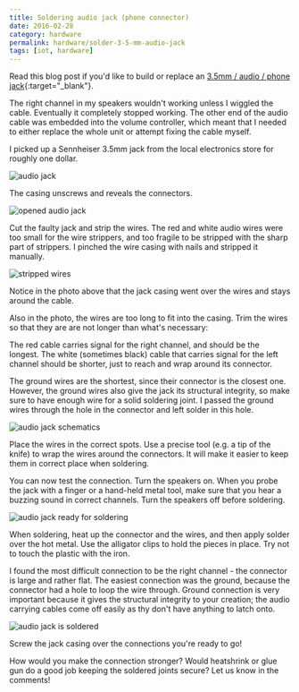 ```yaml
---
title: Soldering audio jack (phone connector)
date: 2016-02-28
category: hardware
permalink: hardware/solder-3-5-mm-audio-jack
tags: [iot, hardware]
---
```


Read this blog post if you'd like to build or replace an [3.5mm / audio / phone jack](https://en.wikipedia.org/wiki/Phone_connector_%28audio%29){:target="_blank"}.

The right channel in my speakers wouldn't working unless I wiggled the cable. Eventually it completely stopped working. The other end of the audio cable was embedded into the volume controller, which meant that I needed to either replace the whole unit or attempt fixing the cable myself.

I picked up a Sennheiser 3.5mm jack from the local electronics store for roughly one dollar.

![audio jack](/blogData/solder-audio-jack/screwed.jpg)

The casing unscrews and reveals the connectors.

![opened audio jack](/blogData/solder-audio-jack/unscrewed.jpg)

Cut the faulty jack and strip the wires. The red and white audio wires were too small for the wire strippers, and too fragile to be stripped with the sharp part of strippers. I pinched the wire casing with nails and stripped it manually.

![stripped wires](/blogData/solder-audio-jack/prepared.jpg)

Notice in the photo above that the jack casing went over the wires and stays around the cable. 

Also in the photo, the wires are too long to fit into the casing. Trim the wires so that they are are not longer than what's necessary: 

The red cable carries signal for the right channel, and should be the longest. The white (sometimes black) cable that carries signal for the left channel should be shorter, just to reach and wrap around its connector.

The ground wires are the shortest, since their connector is the closest one. However, the ground wires also give the jack its structural integrity, so make sure to have enough wire for a solid soldering joint. I passed the ground wires through the hole in the connector and left solder in this hole.

![audio jack schematics](/blogData/solder-audio-jack/audiojack.jpg)

Place the wires in the correct spots. Use a precise tool (e.g. a tip of the knife) to wrap the wires around the connectors. It will make it easier to keep them in correct place when soldering.

You can now test the connection. Turn the speakers on. When you probe the jack with a finger or a hand-held metal tool, make sure that you hear a buzzing sound in correct channels. Turn the speakers off before soldering.

![audio jack ready for soldering](/blogData/solder-audio-jack/ready.jpg)

When soldering, heat up the connector and the wires, and then apply solder over the hot metal. Use the alligator clips to hold the pieces in place. Try not to touch the plastic with the iron.

I found the most difficult connection to be the right channel - the connector is large and rather flat. The easiest connection was the ground, because the connector had a hole to loop the wire through. Ground connection is very important because it gives the structural integrity to your creation; the audio carrying cables come off easily as thy don't have anything to latch onto. 

![audio jack is soldered](/blogData/solder-audio-jack/soldered.jpg)

Screw the jack casing over the connections you're ready to go!

How would you make the connection stronger? Would heatshrink or glue gun do a good job keeping the soldered joints secure? Let us know in the comments!